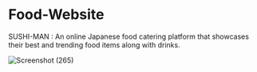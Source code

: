 # Food-Website
SUSHI-MAN : An online Japanese food catering platform that showcases their best and trending food items along with drinks.


![Screenshot (265)](https://github.com/kartik1601/Food-Website/assets/98540770/244974ac-9b90-4d45-a06e-09ed38236413)
